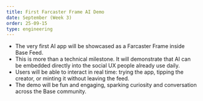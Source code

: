 ```yaml
---
title: First Farcaster Frame AI Demo
date: September (Week 3)
order: 25-09-15
type: engineering
---
```


- The very first AI app will be showcased as a Farcaster Frame inside Base Feed.
- This is more than a technical milestone. It will demonstrate that AI can be embedded directly into the social UX people already use daily.
- Users will be able to interact in real time: trying the app, tipping the creator, or minting it without leaving the feed.
- The demo will be fun and engaging, sparking curiosity and conversation across the Base community.
